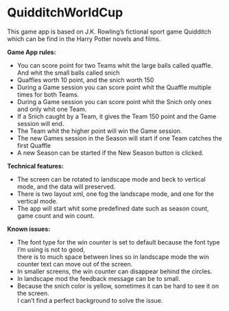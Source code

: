 # QuidditchWorldCup
This game app is based on J.K. Rowling’s fictional sport game Quidditch which can be find in the Harry Potter novels and films.<br>
 <p><b>Game App rules:</b></p>
 <ul>
 <li>You can score point for two Teams whit the large balls called quaffle. And whit the small balls called snich<br></li>
 <li>Quaffles worth 10 point, and the snich worth 150</li>
 <li>During a Game session you can score point whit the Quaffle multiple times for both Teams.</li>
 <li>During a Game session you can score point whit the Snich only ones and only whit one Team.</li>
 <li>If a Snich caught by a Team, it gives the Team 150 point and the Game session will end.</li>
 <li>The Team whit the higher point will win the Game session.</li>
 <li>The new Games session in the Season will start if one Team catches the first Quaffle</li>
 <li>A new Season can be started if the New Season button is clicked.</li>
 </ul>
 <p><b>Technical features:</b></p>
 <ul>
     <li>The screen can be rotated to landscape mode and beck to vertical mode, and the data will preserved.</li>
     <li>There is two layout xml, one fog the landscape mode, and one for the vertical mode.</li>
     <li>The app will start whit some predefined date such as season count, game count and win count.</li>
 </ul>
 <p><b>Known issues:</b></p>
 <ul>
     <li>The font type for the win counter is set to default because the font type I’m using is not to good,<br>
     there is to much space between lines so in landscape mode the win counter text can move out of the screen.</li>
     <li>In smaller screens, the win counter can disappear behind the circles.</li>
     <li>In landscape mod the feedback message can be to small.</li>
     <li>Because the snich color is yellow, sometimes it can be hard to see it on the screen.<br>
     I can’t find a perfect background to solve the issue.</li>
 </ul>
